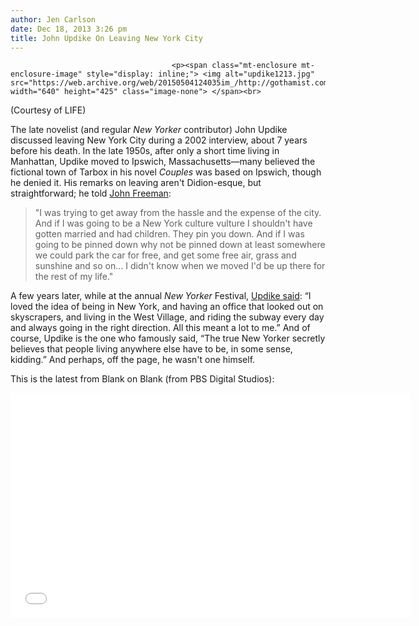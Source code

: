 ```yaml
---
author: Jen Carlson
date: Dec 18, 2013 3:26 pm
title: John Updike On Leaving New York City
---
```


	
										<p><span class="mt-enclosure mt-enclosure-image" style="display: inline;"> <img alt="updike1213.jpg" src="https://web.archive.org/web/20150504124035im_/http://gothamist.com/attachments/arts_jen/updike1213.jpg" width="640" height="425" class="image-none"> </span><br>
<span class="photo_caption">(Courtesy of LIFE)</span></p>

<p>The late novelist (and regular <em>New Yorker</em> contributor) John Updike discussed leaving New York City during a 2002 interview, about 7 years before his death. In the late 1950s, after only a short time living in Manhattan, Updike moved to Ipswich, Massachusetts&#x2014;many believed the fictional town of Tarbox in his novel <em>Couples</em> was based on Ipswich, though he denied it. His remarks on leaving aren&apos;t Didion-esque, but straightforward; he told <a href="https://web.archive.org/web/20150504124035/http://www.interviewmagazine.com/culture/john-freeman/#_">John Freeman</a>:</p>

<blockquote>&quot;I was trying to get away from the hassle and the expense of the city. And if I was going to be a New York culture vulture I shouldn&apos;t have gotten married and had children. They pin you down. And if I was going to be pinned down why not be pinned down at least somewhere we could park the car for free, and get some free air, grass and sunshine and so on... I didn&apos;t know when we moved I&apos;d be up there for the rest of my life.&quot; </blockquote>

<p>A few years later, while at the annual <em>New Yorker </em>Festival, <a href="https://web.archive.org/web/20150504124035/http://www.nytimes.com/2009/01/30/nyregion/30nyc.html">Updike said</a>: &#x201C;I loved the idea of being in New York, and having an office that looked out on skyscrapers, and living in the West Village, and riding the subway every day and always going in the right direction. All this meant a lot to me.&#x201D; And of course, Updike is the one who famously said, &#x201C;The true New Yorker secretly believes that people living anywhere else have to be, in some sense, kidding.&#x201D; And perhaps, off the page, he wasn&apos;t one himself.</p>

<p>This is the latest from Blank on Blank (from PBS Digital Studios):</p>

<p><iframe width="640" height="360" src="//web.archive.org/web/20150504124035if_/http://www.youtube.com/embed/3uyUX-_b_t4" frameborder="0" allowfullscreen></iframe></p>					
										
									
				